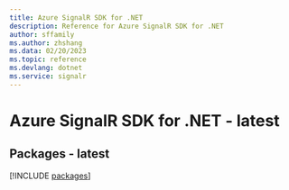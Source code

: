 ```yaml
---
title: Azure SignalR SDK for .NET
description: Reference for Azure SignalR SDK for .NET
author: sffamily
ms.author: zhshang
ms.data: 02/20/2023
ms.topic: reference
ms.devlang: dotnet
ms.service: signalr
---
```

# Azure SignalR SDK for .NET - latest
## Packages - latest
[!INCLUDE [packages](signalr-index.md)]